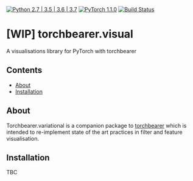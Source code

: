 [![Python 2.7 | 3.5 | 3.6 | 3.7](https://img.shields.io/badge/python-2.7%20%7C%203.5%20%7C%203.6%20%7C%203.7-brightgreen.svg)](https://www.python.org/) [![PyTorch 1.1.0](https://img.shields.io/badge/pytorch-1.1.0-brightgreen.svg)](https://pytorch.org/) [![Build Status](https://travis-ci.com/pytorchbearer/visual.svg?branch=master)](https://travis-ci.com/pytorchbearer/visual)

# \[WIP\] torchbearer.visual
A visualisations library for PyTorch with torchbearer

## Contents
- [About](#about)
- [Installation](#installation)

<a name="about"/>

## About

Torchbearer.variational is a companion package to [torchbearer](https://github.com/ecs-vlc/torchbearer) which is 
intended to re-implement state of the art practices in filter and feature visualisation.

<a name="installation"/>

## Installation

TBC